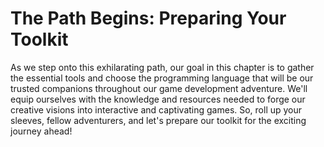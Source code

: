 # The Path Begins: Preparing Your Toolkit

As we step onto this exhilarating path, our goal in this chapter is to gather the essential tools and choose the programming language that will be our trusted companions throughout our game development adventure. We'll equip ourselves with the knowledge and resources needed to forge our creative visions into interactive and captivating games. So, roll up your sleeves, fellow adventurers, and let's prepare our toolkit for the exciting journey ahead!